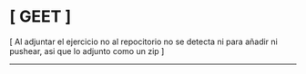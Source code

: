 # [ GEET ]

[ Al adjuntar el ejercicio no al repocitorio no se detecta ni para añadir ni pushear, asi que lo adjunto como un zip ]

---
